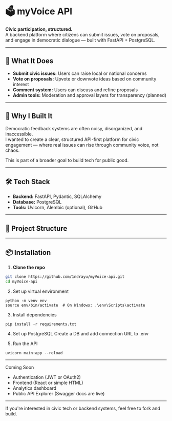 # 🗳️ myVoice API

**Civic participation, structured.**  
A backend platform where citizens can submit issues, vote on proposals, and engage in democratic dialogue — built with FastAPI + PostgreSQL.

---

## 🚀 What It Does

- **Submit civic issues:** Users can raise local or national concerns
- **Vote on proposals:** Upvote or downvote ideas based on community interest
- **Comment system:** Users can discuss and refine proposals
- **Admin tools:** Moderation and approval layers for transparency (planned)

---

## 🎯 Why I Built It

Democratic feedback systems are often noisy, disorganized, and inaccessible.  
I wanted to create a clear, structured API-first platform for civic engagement — where real issues can rise through community voice, not chaos.

This is part of a broader goal to build tech for public good.

---

## 🛠️ Tech Stack

- **Backend:** FastAPI, Pydantic, SQLAlchemy
- **Database:** PostgreSQL
- **Tools:** Uvicorn, Alembic (optional), GitHub

---

## 🧪 Project Structure


---

## 📦 Installation

1. **Clone the repo**  
```bash
git clone https://github.com/1ndrayu/myVoice-api.git
cd myVoice-api
```

2. Set up virtual environment
```
python -m venv env
source env/bin/activate  # On Windows: .\env\Scripts\activate
```

3. Install dependencies
```
pip install -r requirements.txt
```
4. Set up PostgreSQL
  Create a DB and add connection URL to .env

5. Run the API
```
uvicorn main:app --reload
```
---
Coming Soon
- Authentication (JWT or OAuth2)
-  Frontend (React or simple HTML)
-  Analytics dashboard
-  Public API Explorer (Swagger docs are live)

---

If you're interested in civic tech or backend systems, feel free to fork and build.
